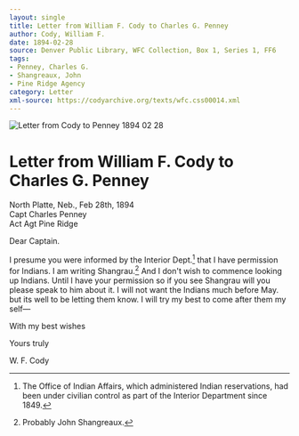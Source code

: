 ```yaml
---
layout: single
title: Letter from William F. Cody to Charles G. Penney
author: Cody, William F.
date: 1894-02-28
source: Denver Public Library, WFC Collection, Box 1, Series 1, FF6
tags:
- Penney, Charles G.
- Shangreaux, John
- Pine Ridge Agency
category: Letter
xml-source: https://codyarchive.org/texts/wfc.css00014.xml
---
```


![Letter from Cody to Penney 1894 02 28](path/to/jpg.jpg "Letter from Cody to Penney 1894 02 28")

# Letter from William F. Cody to Charles G. Penney

North Platte, Neb., Feb 28th, 1894  
Capt Charles Penney  
Act Agt Pine Ridge  

Dear Captain.

I presume you were informed by the Interior Dept.[^1] that I have permission for Indians. I am writing Shangrau.[^2] And I don't wish to commence looking up Indians. Until I have your permission so if you see Shangrau will you please speak to him about it. I will not want the Indians much before May. but its well to be letting them know. I will try my best to come after them my self—

With my best wishes

Yours truly

W. F. Cody

[^1]: The Office of Indian Affairs, which administered Indian reservations, had been under civilian control as part of the Interior Department since 1849.

[^2]: Probably John Shangreaux.